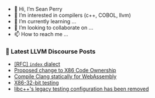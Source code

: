 - 👋 Hi, I’m Sean Perry
- 👀 I’m interested in compilers (c++, COBOL, llvm)
- 🌱 I’m currently learning ...
- 💞️ I’m looking to collaborate on ...
- 📫 How to reach me ...

<!---
s66perry/s66perry is a ✨ special ✨ repository because its `README.md` (this file) appears on your GitHub profile.
You can click the Preview link to take a look at your changes.
--->
### 📕 Latest LLVM Discourse Posts

<!-- DISCOURSE-LLVM:START -->
- [[RFC] `index` dialect](https://discourse.llvm.org/t/rfc-index-dialect/65540?page=2#post_29)
- [Proposed change to X86 Code Ownership](https://discourse.llvm.org/t/proposed-change-to-x86-code-ownership/65620#post_1)
- [Compile Clang statically for WebAssembly](https://discourse.llvm.org/t/compile-clang-statically-for-webassembly/65614#post_5)
- [X86-32-bit testing](https://discourse.llvm.org/t/x86-32-bit-testing/65480#post_9)
- [libc++&#39;s legacy testing configuration has been removed](https://discourse.llvm.org/t/libc-s-legacy-testing-configuration-has-been-removed/65619#post_1)
<!-- DISCOURSE-LLVM:END -->
